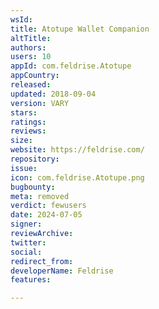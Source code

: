 ```yaml
---
wsId: 
title: Atotupe Wallet Companion
altTitle: 
authors: 
users: 10
appId: com.feldrise.Atotupe
appCountry: 
released: 
updated: 2018-09-04
version: VARY
stars: 
ratings: 
reviews: 
size: 
website: https://feldrise.com/
repository: 
issue: 
icon: com.feldrise.Atotupe.png
bugbounty: 
meta: removed
verdict: fewusers
date: 2024-07-05
signer: 
reviewArchive: 
twitter: 
social: 
redirect_from: 
developerName: Feldrise
features: 

---
```


